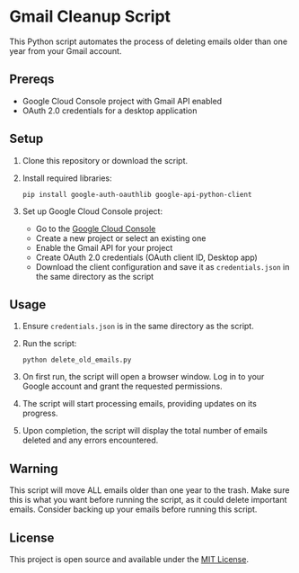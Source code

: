 # Gmail Cleanup Script

This Python script automates the process of deleting emails older than one year from your Gmail account.

## Prereqs

- Google Cloud Console project with Gmail API enabled
- OAuth 2.0 credentials for a desktop application

## Setup

1. Clone this repository or download the script.

2. Install required libraries:

   ```
   pip install google-auth-oauthlib google-api-python-client
   ```

3. Set up Google Cloud Console project:
   - Go to the [Google Cloud Console](https://console.cloud.google.com/)
   - Create a new project or select an existing one
   - Enable the Gmail API for your project
   - Create OAuth 2.0 credentials (OAuth client ID, Desktop app)
   - Download the client configuration and save it as `credentials.json` in the same directory as the script

## Usage

1. Ensure `credentials.json` is in the same directory as the script.

2. Run the script:

   ```
   python delete_old_emails.py
   ```

3. On first run, the script will open a browser window. Log in to your Google account and grant the requested permissions.

4. The script will start processing emails, providing updates on its progress.

5. Upon completion, the script will display the total number of emails deleted and any errors encountered.

## Warning

This script will move ALL emails older than one year to the trash. Make sure this is what you want before running the script, as it could delete important emails. Consider backing up your emails before running this script.

## License

This project is open source and available under the [MIT License](LICENSE).
